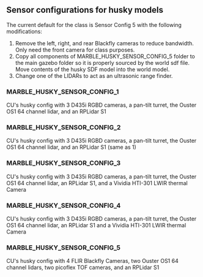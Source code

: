 ## Sensor configurations for husky models
The current default for the class is Sensor Config 5 with the following modifications:

1. Remove the left, right, and rear Blackfly cameras to reduce bandwidth. Only need the front camera for class purposes.
2. Copy all components of MARBLE_HUSKY_SENSOR_CONFIG_5 folder to the main gazebo folder so it is properly sourced by the world sdf file. Move contents of the husky SDF model into the world model.
3. Change one of the LIDARs to act as an ultrasonic range finder.

### MARBLE_HUSKY_SENSOR_CONFIG_1
CU's husky config with 3 D435i RGBD cameras, a pan-tilt turret, the Ouster OS1 64 channel lidar, and an RPLidar S1

### MARBLE_HUSKY_SENSOR_CONFIG_2
CU's husky config with 3 D435i RGBD cameras, a pan-tilt turret, the Ouster OS1 64 channel lidar, and an RPLidar S1 (same as 1)

### MARBLE_HUSKY_SENSOR_CONFIG_3
CU's husky config with 3 D435i RGBD cameras, a pan-tilt turret, the Ouster OS1 64 channel lidar, an RPLidar S1, and a Vividia HTI-301 LWIR thermal Camera

### MARBLE_HUSKY_SENSOR_CONFIG_4
CU's husky config with 3 D435i RGBD cameras, a pan-tilt turret, the Ouster OS1 64 channel lidar, an RPLidar S1 and a Vividia HTI-301 LWIR thermal Camera

### MARBLE_HUSKY_SENSOR_CONFIG_5
CU's husky config with 4 FLIR Blackfly Cameras, two Ouster OS1 64 channel lidars, two picoflex TOF cameras, and an RPLidar S1
